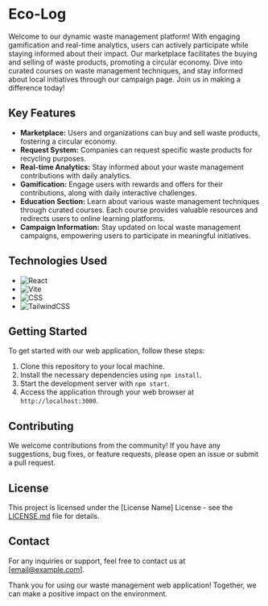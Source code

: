 # Eco-Log

Welcome to our dynamic waste management platform! With engaging gamification and real-time analytics, users can actively participate while staying informed about their impact. Our marketplace facilitates the buying and selling of waste products, promoting a circular economy. Dive into curated courses on waste management techniques, and stay informed about local initiatives through our campaign page. Join us in making a difference today!

## Key Features

- **Marketplace:** Users and organizations can buy and sell waste products, fostering a circular economy.
- **Request System:** Companies can request specific waste products for recycling purposes.
- **Real-time Analytics:** Stay informed about your waste management contributions with daily analytics.
- **Gamification:** Engage users with rewards and offers for their contributions, along with daily interactive challenges.
- **Education Section:** Learn about various waste management techniques through curated courses. Each course provides valuable resources and redirects users to online learning platforms.
- **Campaign Information:** Stay updated on local waste management campaigns, empowering users to participate in meaningful initiatives.

## Technologies Used

- <img src="https://img.shields.io/badge/-React-61DAFB?style=flat-square&logo=react&logoColor=white" alt="React">
- <img src="https://img.shields.io/badge/-Vite-646CFF?style=flat-square&logo=vite&logoColor=white" alt="Vite">
- <img src="https://img.shields.io/badge/-CSS-1572B6?style=flat-square&logo=css3&logoColor=white" alt="CSS">
- <img alt="TailwindCSS" src="https://img.shields.io/badge/-TailwindCSS-8A2BE2?style=flat-square&logo=tailwindcss&logoColor=white">

## Getting Started

To get started with our web application, follow these steps:

1. Clone this repository to your local machine.
2. Install the necessary dependencies using `npm install`.
3. Start the development server with `npm start`.
4. Access the application through your web browser at `http://localhost:3000`.

## Contributing

We welcome contributions from the community! If you have any suggestions, bug fixes, or feature requests, please open an issue or submit a pull request.

## License

This project is licensed under the [License Name] License - see the [LICENSE.md](LICENSE.md) file for details.

## Contact

For any inquiries or support, feel free to contact us at [email@example.com].

Thank you for using our waste management web application! Together, we can make a positive impact on the environment.
